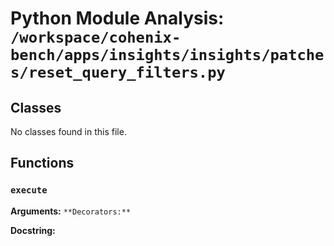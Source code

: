 # Python Module Analysis: `/workspace/cohenix-bench/apps/insights/insights/patches/reset_query_filters.py`

## Classes

No classes found in this file.


## Functions

### `execute`
**Arguments:** ``
**Decorators:** ``

**Docstring:**
```

```

